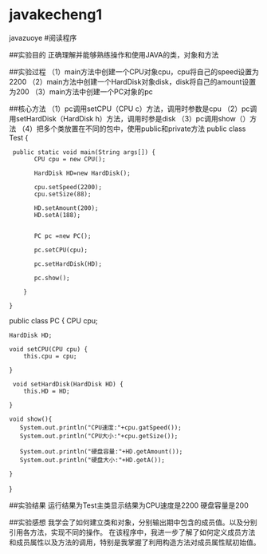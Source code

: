 # javakecheng1
javazuoye
#阅读程序  

##实验目的
正确理解并能够熟练操作和使用JAVA的类，对象和方法  

##实验过程
（1）main方法中创建一个CPU对象cpu，cpu将自己的speed设置为2200
（2）main方法中创建一个HardDisk对象disk，disk将自己的amount设置为200
（3）main方法中创建一个PC对象的pc
  
  
##核心方法
（1）pc调用setCPU（CPU c）方法，调用时参数是cpu
（2）pc调用setHardDisk（HardDisk h）方法，调用时参是disk
（3）pc调用show（）方法
（4）把多个类放置在不同的包中，使用public和private方法
public class Test {

	 public static void main(String args[]) {
	       CPU cpu = new CPU();

	       HardDisk HD=new HardDisk();

	       cpu.setSpeed(2200);
	       cpu.setSize(88);

	       HD.setAmount(200);
	       HD.setA(188);
	       

	       PC pc =new PC();

	       pc.setCPU(cpu);

	       pc.setHardDisk(HD);

	       pc.show();

	    }

	}


public class PC {
	CPU cpu;

    HardDisk HD;

    void setCPU(CPU cpu) {
        this.cpu = cpu;

    }

     void setHardDisk(HardDisk HD) {
        this.HD = HD;

    }

    void show(){
       System.out.println("CPU速度:"+cpu.gatSpeed());
       System.out.println("CPU大小:"+cpu.getSize());

       System.out.println("硬盘容量:"+HD.getAmount());
       System.out.println("硬盘大小:"+HD.getA());

    }

}  

##实验结果
运行结果为Test主类显示结果为CPU速度是2200 硬盘容量是200  

##实验感想
我学会了如何建立类和对象，分别输出期中包含的成员值。以及分别引用各方法，实现不同的操作。
在该程序中，我进一步了解了如何定义成员方法和成员属性以及方法的调用，特别是我掌握了利用构造方法对成员属性赋初始值。
